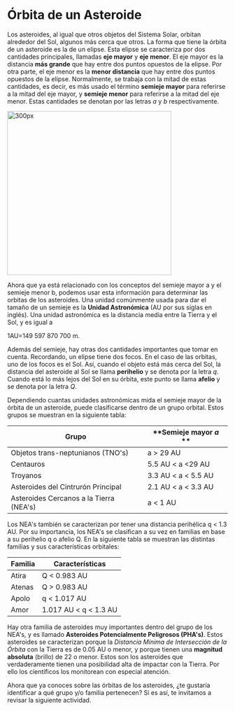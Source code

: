 # Órbita de un Asteroide

Los asteroides, al igual que otros objetos del Sistema Solar, orbitan alrededor del Sol, algunos más cerca que otros. La forma que tiene la órbita de un asteroide es la de un elipse. Esta elipse se caracteriza por dos cantidades principales, llamadas **eje mayor** y **eje menor**. El eje mayor es la distancia **más grande** que hay entre dos puntos opuestos de la elipse. Por otra parte, el eje menor es la **menor distancia** que hay entre dos puntos opuestos de la elipse. Normalmente, se trabaja con la mitad de estas cantidades, es decir, es más usado el término **semieje mayor** para referirse a la mitad del eje mayor, y **semieje menor** para referirse a la mitad del eje menor. Estas cantidades se denotan por las letras *a* y *b* respectivamente.

<img src="https://github.com/Kevin22062000/Servicio-Social/blob/main/elipse.png" width="375px" alt="300px"/>

Ahora que ya está relacionado con los conceptos del semieje mayor a y el semieje menor b, podemos usar esta información para determinar las orbitas de los asteroides. Una unidad comúnmente usada para dar el tamaño de un semieje es la **Unidad Astronómica** (AU por sus siglas en inglés). Una unidad astronómica es la distancia media entre la Tierra y el Sol, y es igual a

1AU=149 597 870 700 m.

Además del semieje, hay otras dos cantidades importantes que tomar en cuenta. Recordando, un elipse tiene dos focos. En el caso de las orbitas, uno de los focos es el Sol. Así, cuando el objeto está más cerca del Sol, la distancia del asteroide al Sol se llama **perihelio** y se denota por la letra *q*. Cuando está lo más lejos del Sol en su órbita, este punto se llama **afelio** y se denota por la letra *Q*.

Dependiendo cuantas unidades astronómicas mida el semieje mayor de la órbita de un asteroide, puede clasificarse dentro de un grupo orbital. Estos grupos se muestran en la siguiente tabla:

| **Grupo** | **Semieje mayor *a* ** |
| ----------- | ----------- |
| Objetos trans-neptunianos (TNO's) | a > 29 AU |
| Centauros | 5.5 AU < a <29 AU |
| Troyanos | 3.3 AU < a < 5.5 AU |
| Asteroides del Cintrurón Principal| 2.1 AU < a < 3.3 AU |
| Asteroides Cercanos a la Tierra (NEA's) | a < 1 AU |

Los NEA's también se caracterizan por tener una distancia perihélica q < 1.3 AU. Por su importancia, los NEA's se clasifican a su vez en familias en base a su perihelio q o afelio Q. En la siguiente tabla se muestran las distintas familias y sus características orbitales:

| **Familia** | **Características** |
| ----------- | ----------- |
| Atira | Q < 0.983 AU |
| Atenas | Q > 0.983 AU |
| Apolo | q < 1.017 AU |
| Amor | 1.017 AU < q < 1.3 AU |

Hay otra familia de asteroides muy importantes dentro del grupo de los NEA's, y es llamado **Asteroides Potencialmente Peligrosos (PHA's)**. Estos asteroides se caracterizan porque la *Distancia Mínima de Intersección de la Órbita* con la Tierra es de 0.05 AU o menor, y porque tienen una **magnitud absoluta** (brillo) de 22 o menor. Estos son los asteroides que verdaderamente tienen una posibilidad alta de impactar con la Tierra. Por ello los científicos los monitorean con especial atención.

Ahora que ya conoces sobre las órbitas de los asteroides, ¿te gustaría identificar a qué grupo y/o familia pertenecen? Si es así, te invitamos a revisar la siguiente actividad. 










